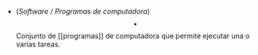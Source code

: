 - (_Software / Programas de computadora_) $$\bullet$$ Conjunto de [[programas]] de computadora que permite ejecutar una o varias tareas.